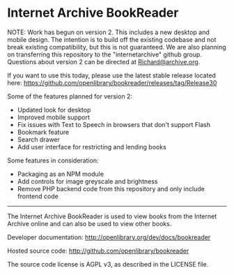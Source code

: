 # Internet Archive BookReader

NOTE: Work has begun on version 2. This includes a new desktop and mobile design. The intention is to build off the existing codebase and not break existing compatibility, but this is not guaranteed. We are also planning on transferring this repository to the "internetarchive" github group. Questions about version 2 can be directed at Richard@archive.org.

If you want to use this today, please use the latest stable release located here: https://github.com/openlibrary/bookreader/releases/tag/Release30

Some of the features planned for version 2:
- Updated look for desktop
- Improved mobile support
- Fix issues with Text to Speech in browsers that don't support Flash
- Bookmark feature
- Search drawer
- Add user interface for restricting and lending books

Some features in consideration:
- Packaging as an NPM module
- Add controls for image greyscale and brightness
- Remove PHP backend code from this repository and only include frontend code

---

The Internet Archive BookReader is used to view books from the Internet Archive
online and can also be used to view other books.

Developer documentation:
http://openlibrary.org/dev/docs/bookreader

Hosted source code:
http://github.com/openlibrary/bookreader

The source code license is AGPL v3, as described in the LICENSE file.
